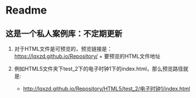 # Readme

## 这是一个私人案例库：不定期更新

1. 对于HTML文件是可预览的，预览链接是：https://lqxzd.github.io/Repository/  + 要预览的HTML文件地址

2. 例如HTML5文件夹下test_2下的电子时钟1下的index.html，那么预览路径就是:
    - http://lqxzd.github.io/Repository/HTML5/test_2/电子时钟1/index.html

